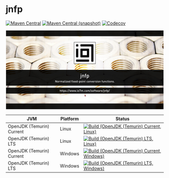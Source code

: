 jnfp
===

[![Maven Central](https://img.shields.io/maven-central/v/com.io7m.jnfp/com.io7m.jnfp.svg?style=flat-square)](http://search.maven.org/#search%7Cga%7C1%7Cg%3A%22com.io7m.jnfp%22)
[![Maven Central (snapshot)](https://img.shields.io/nexus/s/https/s01.oss.sonatype.org/com.io7m.jnfp/com.io7m.jnfp.svg?style=flat-square)](https://s01.oss.sonatype.org/content/repositories/snapshots/com/io7m/jnfp/)
[![Codecov](https://img.shields.io/codecov/c/github/io7m/jnfp.svg?style=flat-square)](https://codecov.io/gh/io7m/jnfp)

![jnfp](./src/site/resources/jnfp.jpg?raw=true)

| JVM | Platform | Status |
|-----|----------|--------|
| OpenJDK (Temurin) Current | Linux | [![Build (OpenJDK (Temurin) Current, Linux)](https://img.shields.io/github/actions/workflow/status/io7m/jnfp/workflows/main.linux.temurin.current.yml)](https://github.com/io7m/jnfp/actions?query=workflow%3Amain.linux.temurin.current)|
| OpenJDK (Temurin) LTS | Linux | [![Build (OpenJDK (Temurin) LTS, Linux)](https://img.shields.io/github/actions/workflow/status/io7m/jnfp/workflows/main.linux.temurin.lts.yml)](https://github.com/io7m/jnfp/actions?query=workflow%3Amain.linux.temurin.lts)|
| OpenJDK (Temurin) Current | Windows | [![Build (OpenJDK (Temurin) Current, Windows)](https://img.shields.io/github/actions/workflow/status/io7m/jnfp/workflows/main.windows.temurin.current.yml)](https://github.com/io7m/jnfp/actions?query=workflow%3Amain.windows.temurin.current)|
| OpenJDK (Temurin) LTS | Windows | [![Build (OpenJDK (Temurin) LTS, Windows)](https://img.shields.io/github/actions/workflow/status/io7m/jnfp/workflows/main.windows.temurin.lts.yml)](https://github.com/io7m/jnfp/actions?query=workflow%3Amain.windows.temurin.lts)|
